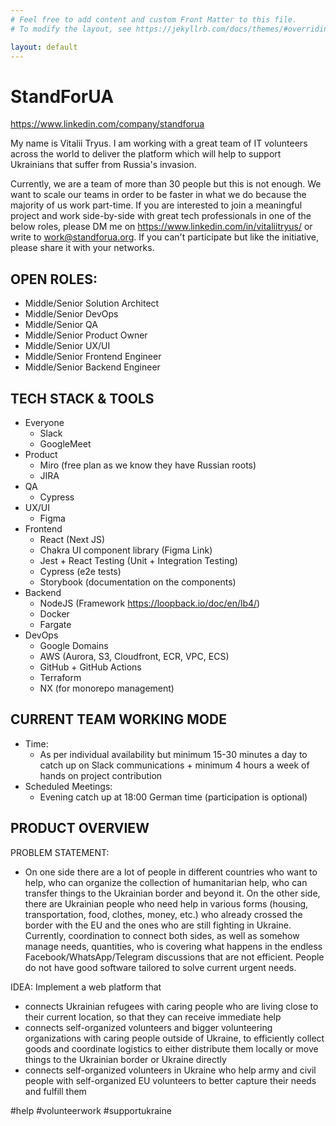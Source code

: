```yaml
---
# Feel free to add content and custom Front Matter to this file.
# To modify the layout, see https://jekyllrb.com/docs/themes/#overriding-theme-defaults

layout: default
---
```


# StandForUA
https://www.linkedin.com/company/standforua

My name is Vitalii Tryus. I am working with a great team of IT volunteers across the world to deliver the platform which will help to support Ukrainians that suffer from Russia's invasion.

Currently, we are a team of more than 30 people but this is not enough. We want to scale our teams in order to be faster in what we do because the majority of us work part-time. If you are interested to join a meaningful project and work side-by-side with great tech professionals in one of the below roles, please DM me on https://www.linkedin.com/in/vitaliitryus/ or write to work@standforua.org. If you can't participate but like the initiative, please share it with your networks.

OPEN ROLES:
--------------------------
- Middle/Senior Solution Architect
- Middle/Senior DevOps
- Middle/Senior QA
- Middle/Senior Product Owner
- Middle/Senior UX/UI
- Middle/Senior Frontend Engineer
- Middle/Senior Backend Engineer

TECH STACK & TOOLS
------------------
- Everyone
  - Slack
  - GoogleMeet
- Product
  - Miro (free plan as we know they have Russian roots)
  - JIRA
- QA
  - Cypress
- UX/UI
  - Figma
- Frontend
  - React (Next JS)
  - Chakra UI component library (Figma Link)
  - Jest + React Testing (Unit + Integration Testing)
  - Cypress (e2e tests)
  - Storybook (documentation on the components)
- Backend
  - NodeJS (Framework https://loopback.io/doc/en/lb4/)
  - Docker
  - Fargate
- DevOps
  - Google Domains
  - AWS (Aurora, S3, Cloudfront, ECR, VPC, ECS)
  - GitHub + GitHub Actions
  - Terraform
  - NX (for monorepo management)

CURRENT TEAM WORKING MODE
-------------------------
- Time: 
  - As per individual availability but minimum 15-30 minutes a day to catch up on Slack communications + minimum 4 hours a week of hands on project contribution
- Scheduled Meetings:
  - Evening catch up at 18:00 German time (participation is optional)

PRODUCT OVERVIEW
----------------------
PROBLEM STATEMENT:
- On one side there are a lot of people in different countries who want to help, who can organize the collection of humanitarian help, who can transfer things to the Ukrainian border and beyond it. On the other side, there are Ukrainian people who need help in various forms (housing, transportation, food, clothes, money, etc.) who already crossed the border with the EU and the ones who are still fighting in Ukraine. Currently, coordination to connect both sides, as well as somehow manage needs, quantities, who is covering what happens in the endless Facebook/WhatsApp/Telegram discussions that are not efficient. People do not have good software tailored to solve current urgent needs.

IDEA:
Implement a web platform that
- connects Ukrainian refugees with caring people who are living close to their current location, so that they can receive immediate help
- connects self-organized volunteers and bigger volunteering organizations with caring people outside of Ukraine, to efficiently collect goods and coordinate logistics to either distribute them locally or move things to the Ukrainian border or Ukraine directly
- connects self-organized volunteers in Ukraine who help army and civil people with self-organized EU volunteers to better capture their needs and fulfill them

#help
#volunteerwork
#supportukraine
